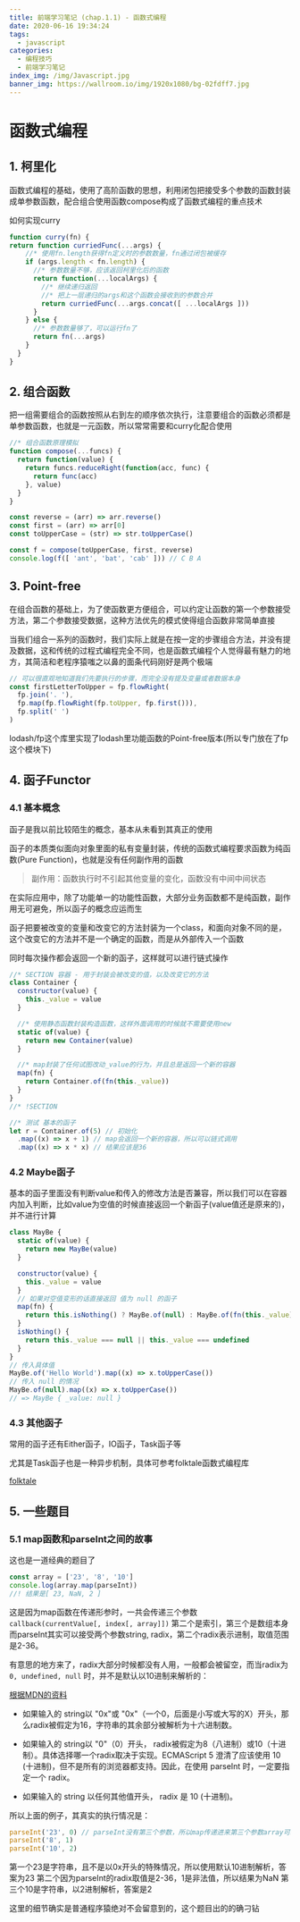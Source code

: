 ```yaml
---
title: 前端学习笔记 (chap.1.1) - 函数式编程
date: 2020-06-16 19:34:24
tags:
  - javascript
categories:
  - 编程技巧
  - 前端学习笔记
index_img: /img/Javascript.jpg
banner_img: https://wallroom.io/img/1920x1080/bg-02fdff7.jpg
---
```


# 函数式编程

## 1. 柯里化

函数式编程的基础，使用了高阶函数的思想，利用闭包把接受多个参数的函数封装成单参数函数，配合组合使用函数compose构成了函数式编程的重点技术

如何实现curry

```js
function curry(fn) {
return function curriedFunc(...args) {
    //* 使用fn.length获得fn定义时的参数数量，fn通过闭包被缓存
    if (args.length < fn.length) {
      //* 参数数量不够，应该返回柯里化后的函数
      return function(...localArgs) {
        //* 继续递归返回
        //* 把上一层递归的args和这个函数会接收到的参数合并
        return curriedFunc(...args.concat([ ...localArgs ]))
      }
    } else {
      //* 参数数量够了，可以运行fn了
      return fn(...args)
    }
  }
}
```

## 2. 组合函数

把一组需要组合的函数按照从右到左的顺序依次执行，注意要组合的函数必须都是单参数函数，也就是一元函数，所以常常需要和curry化配合使用

```js
//* 组合函数原理模拟
function compose(...funcs) {
  return function(value) {
    return funcs.reduceRight(function(acc, func) {
      return func(acc)
    }, value)
  }
}

const reverse = (arr) => arr.reverse()
const first = (arr) => arr[0]
const toUpperCase = (str) => str.toUpperCase()

const f = compose(toUpperCase, first, reverse)
console.log(f([ 'ant', 'bat', 'cab' ])) // C B A
```

## 3. Point-free

在组合函数的基础上，为了使函数更方便组合，可以约定让函数的第一个参数接受方法，第二个参数接受数据，这种方法优先的模式使得组合函数非常简单直接

当我们组合一系列的函数时，我们实际上就是在按一定的步骤组合方法，并没有提及数据，这和传统的过程式编程完全不同，也是函数式编程个人觉得最有魅力的地方，其简洁和老程序猿嗤之以鼻的面条代码刚好是两个极端

```js
// 可以很直观地知道我们先要执行的步骤，而完全没有提及变量或者数据本身
const firstLetterToUpper = fp.flowRight(
  fp.join('. '),
  fp.map(fp.flowRight(fp.toUpper, fp.first())),
  fp.split(' ')
)
```

lodash/fp这个库里实现了lodash里功能函数的Point-free版本(所以专门放在了fp这个模块下)

## 4. 函子Functor

### 4.1 基本概念

函子是我以前比较陌生的概念，基本从未看到其真正的使用

函子的本质类似面向对象里面的私有变量封装，传统的函数式编程要求函数为纯函数(Pure Function)，也就是没有任何副作用的函数

>副作用：函数执行时不引起其他变量的变化，函数没有中间中间状态

在实际应用中，除了功能单一的功能性函数，大部分业务函数都不是纯函数，副作用无可避免，所以函子的概念应运而生

函子把要被改变的变量和改变它的方法封装为一个class，和面向对象不同的是，这个改变它的方法并不是一个确定的函数，而是从外部传入一个函数

同时每次操作都会返回一个新的函子，这样就可以进行链式操作

```js
//* SECTION 容器 - 用于封装会被改变的值，以及改变它的方法
class Container {
  constructor(value) {
    this._value = value
  }

  //* 使用静态函数封装构造函数，这样外面调用的时候就不需要使用new
  static of(value) {
    return new Container(value)
  }

  //* map封装了任何试图改动_value的行为，并且总是返回一个新的容器
  map(fn) {
    return Container.of(fn(this._value))
  }
}
//* !SECTION

//* 测试 基本的函子
let r = Container.of(5) // 初始化
  .map((x) => x + 1) // map会返回一个新的容器，所以可以链式调用
  .map((x) => x * x) // 结果应该是36
```

### 4.2 Maybe函子

基本的函子里面没有判断value和传入的修改方法是否兼容，所以我们可以在容器内加入判断，比如value为空值的时候直接返回一个新函子(value值还是原来的)，并不进行计算

```js
class MayBe {
  static of(value) {
    return new MayBe(value)
  }

  constructor(value) {
    this._value = value
  }
  // 如果对空值变形的话直接返回 值为 null 的函子
  map(fn) {
    return this.isNothing() ? MayBe.of(null) : MayBe.of(fn(this._value))
  }
  isNothing() {
    return this._value === null || this._value === undefined
  }
}
// 传入具体值
MayBe.of('Hello World').map((x) => x.toUpperCase())
// 传入 null 的情况
MayBe.of(null).map((x) => x.toUpperCase())
// => MayBe { _value: null }
```

### 4.3 其他函子

常用的函子还有Either函子，IO函子，Task函子等

尤其是Task函子也是一种异步机制，具体可参考folktale函数式编程库

[folktale](https://folktale.origamitower.com/)

## 5. 一些题目

### 5.1 map函数和parseInt之间的故事

这也是一道经典的题目了

```js
const array = ['23', '8', '10']
console.log(array.map(parseInt))
//! 结果是[ 23, NaN, 2 ]
```

这是因为map函数在传递形参时，一共会传递三个参数 `callback(currentValue[, index[, array]])` 第二个是索引，第三个是数组本身
而parseInt其实可以接受两个参数string, radix，第二个radix表示进制，取值范围是2-36。

有意思的地方来了，radix大部分时候都没有人用，一般都会被留空，而当radix为 `0, undefined, null` 时，并不是默认以10进制来解析的：

[根据MDN的资料](https://developer.mozilla.org/zh-CN/docs/Web/JavaScript/Reference/Global_Objects/parseInt#%E6%8F%8F%E8%BF%B0)

- 如果输入的 string以 "0x"或 "0x"（一个0，后面是小写或大写的X）开头，那么radix被假定为16，字符串的其余部分被解析为十六进制数。

- 如果输入的 string以 "0"（0）开头， radix被假定为8（八进制）或10（十进制）。具体选择哪一个radix取决于实现。ECMAScript 5 澄清了应该使用 10 (十进制)，但不是所有的浏览器都支持。因此，在使用 parseInt 时，一定要指定一个 radix。

- 如果输入的 string 以任何其他值开头， radix 是 10 (十进制)。

所以上面的例子，其真实的执行情况是：

```js
parseInt('23', 0) // parseInt没有第三个参数，所以map传递进来第三个参数array可以被忽略
parseInt('8', 1)
parseInt('10', 2)
```

第一个23是字符串，且不是以0x开头的特殊情况，所以使用默认10进制解析，答案为23
第二个因为parseInt的radix取值是2-36，1是非法值，所以结果为NaN
第三个10是字符串，以2进制解析，答案是2

这里的细节确实是普通程序猿绝对不会留意到的，这个题目出的的确刁钻
